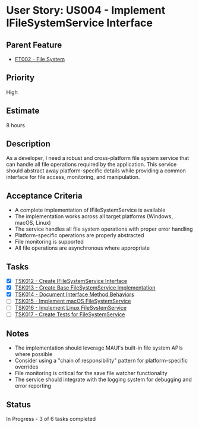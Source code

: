 # User Story: US004 - Implement IFileSystemService Interface

## Parent Feature

- [FT002 - File System](FT002-File-System.md)

## Priority

High

## Estimate

8 hours

## Description

As a developer, I need a robust and cross-platform file system service that can handle all file operations required by the application. This service should abstract away platform-specific details while providing a common interface for file access, monitoring, and manipulation.

## Acceptance Criteria

- A complete implementation of IFileSystemService is available
- The implementation works across all target platforms (Windows, macOS, Linux)
- The service handles all file system operations with proper error handling
- Platform-specific operations are properly abstracted
- File monitoring is supported
- All file operations are asynchronous where appropriate

## Tasks

- [x] [TSK012 - Create IFileSystemService Interface](../closed/TSK012-Create-IFileSystemService-Interface.md)
- [x] [TSK013 - Create Base FileSystemService Implementation](../closed/TSK013-Create-Base-FileSystemService-Implementation.md)
- [x] [TSK014 - Document Interface Method Behaviors](../closed/TSK014-Document-Interface-Method-Behaviors.md)
- [ ] [TSK015 - Implement macOS FileSystemService](../backlog/TSK015-Implement-macOS-FileSystemService.md)
- [ ] [TSK016 - Implement Linux FileSystemService](../backlog/TSK016-Implement-Linux-FileSystemService.md)
- [ ] [TSK017 - Create Tests for FileSystemService](../backlog/TSK017-Create-Tests-for-FileSystemService.md)

## Notes

- The implementation should leverage MAUI's built-in file system APIs where possible
- Consider using a "chain of responsibility" pattern for platform-specific overrides
- File monitoring is critical for the save file watcher functionality
- The service should integrate with the logging system for debugging and error reporting

## Status

In Progress - 3 of 6 tasks completed